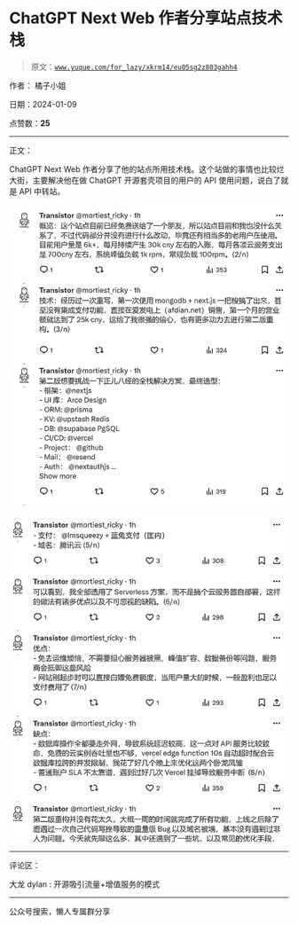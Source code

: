 # ChatGPT Next Web 作者分享站点技术栈

> 原文：[`www.yuque.com/for_lazy/xkrm14/eu05sg2z803gahh4`](https://www.yuque.com/for_lazy/xkrm14/eu05sg2z803gahh4)

作者： 橘子小姐

日期：2024-01-09

点赞数：**25**

* * *

正文：

ChatGPT Next Web 作者分享了他的站点所用技术栈。这个站做的事情也比较烂大街，主要解决他在做 ChatGPT 开源套壳项目的用户的 API
使用问题，说白了就是 API 中转站。

![](img/a04b68de66a1dea97d4f045e3465d08f.png)

![](img/f3cd6ca7de1a47e2ef054df796380fdc.png)

* * *

评论区：

大龙 dylan : 开源吸引流量+增值服务的模式

* * *

公众号搜索，懒人专属群分享